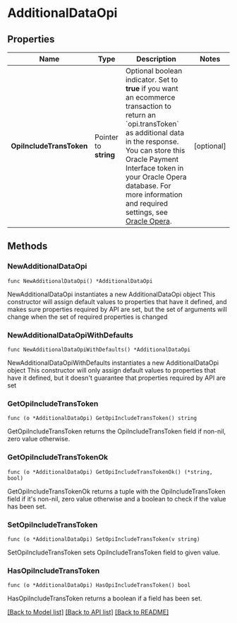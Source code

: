 # AdditionalDataOpi

## Properties

Name | Type | Description | Notes
------------ | ------------- | ------------- | -------------
**OpiIncludeTransToken** | Pointer to **string** | Optional boolean indicator. Set to **true** if you want an ecommerce transaction to return an &#x60;opi.transToken&#x60; as additional data in the response.  You can store this Oracle Payment Interface token in your Oracle Opera database. For more information and required settings, see [Oracle Opera](https://docs.adyen.com/plugins/oracle-opera#opi-token-ecommerce). | [optional] 

## Methods

### NewAdditionalDataOpi

`func NewAdditionalDataOpi() *AdditionalDataOpi`

NewAdditionalDataOpi instantiates a new AdditionalDataOpi object
This constructor will assign default values to properties that have it defined,
and makes sure properties required by API are set, but the set of arguments
will change when the set of required properties is changed

### NewAdditionalDataOpiWithDefaults

`func NewAdditionalDataOpiWithDefaults() *AdditionalDataOpi`

NewAdditionalDataOpiWithDefaults instantiates a new AdditionalDataOpi object
This constructor will only assign default values to properties that have it defined,
but it doesn't guarantee that properties required by API are set

### GetOpiIncludeTransToken

`func (o *AdditionalDataOpi) GetOpiIncludeTransToken() string`

GetOpiIncludeTransToken returns the OpiIncludeTransToken field if non-nil, zero value otherwise.

### GetOpiIncludeTransTokenOk

`func (o *AdditionalDataOpi) GetOpiIncludeTransTokenOk() (*string, bool)`

GetOpiIncludeTransTokenOk returns a tuple with the OpiIncludeTransToken field if it's non-nil, zero value otherwise
and a boolean to check if the value has been set.

### SetOpiIncludeTransToken

`func (o *AdditionalDataOpi) SetOpiIncludeTransToken(v string)`

SetOpiIncludeTransToken sets OpiIncludeTransToken field to given value.

### HasOpiIncludeTransToken

`func (o *AdditionalDataOpi) HasOpiIncludeTransToken() bool`

HasOpiIncludeTransToken returns a boolean if a field has been set.


[[Back to Model list]](../README.md#documentation-for-models) [[Back to API list]](../README.md#documentation-for-api-endpoints) [[Back to README]](../README.md)



